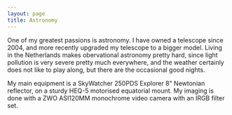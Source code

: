 ```yaml
---
layout: page
title: Astronomy
---
```


One of my greatest passions is astronomy. I have owned a  telescope since 2004, and more recently upgraded my telescope to a bigger model.
Living in the Netherlands makes obervational astronomy pretty hard, since light pollution is very severe pretty much everywhere, and the weather certainly does not like to play along, but there are the occasional good nights. 

My main equipment is a SkyWatcher 250PDS Explorer 8" Newtonian reflector, on a sturdy HEQ-5 motorised equatorial mount. 
My imaging is done with a ZWO ASI120MM monochrome video camera with an IRGB filter set.
